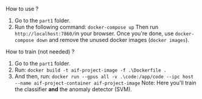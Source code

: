 How to use ?
1. Go to the `part1` folder.
2. Run the following command: `docker-compose up`
Then run `http://localhost:7860/`in your browser.
Once you're done, use `docker-compose down` and remove the unused docker images (`docker images`).

How to train (not needed) ?
1. Go to the `part1` folder.
2. Run: `docker build -t aif-project-image -f .\Dockerfile .`
3. And then, run: `docker run --gpus all -v .\code:/app/code --ipc host --name aif-project-container aif-project-image`
Note: Here you'll train the classifier **and** the anomaly detector (SVM).
